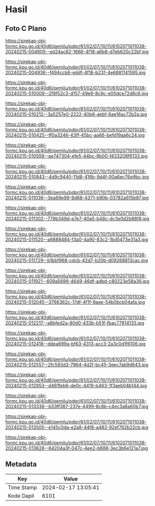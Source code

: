 # Hasil

## Foto C Plano

https://sirekap-obj-formc.kpu.go.id/40d6/pemilu/pdpr/61/02/07/10/11/6102071011038-20240215-004605--ed24ac82-1666-4f18-a6b8-d7eb620c22bf.jpg

https://sirekap-obj-formc.kpu.go.id/40d6/pemilu/pdpr/61/02/07/10/11/6102071011038-20240215-004936--f494ccb6-eddf-4f18-b231-4e6881141595.jpg

https://sirekap-obj-formc.kpu.go.id/40d6/pemilu/pdpr/61/02/07/10/11/6102071011038-20240215-010009--2f9f52c3-d157-49e9-8c9c-e00dce72d6c6.jpg

https://sirekap-obj-formc.kpu.go.id/40d6/pemilu/pdpr/61/02/07/10/11/6102071011038-20240215-010212--3a5257e0-2222-40b6-aebf-6ae16ac72b2a.jpg

https://sirekap-obj-formc.kpu.go.id/40d6/pemilu/pdpr/61/02/07/10/11/6102071011038-20240215-010425--ff0a3246-43ff-45bc-aa66-befd19aa6c24.jpg

https://sirekap-obj-formc.kpu.go.id/40d6/pemilu/pdpr/61/02/07/10/11/6102071011038-20240215-010559--ae747304-efe5-44bc-9b00-f433208f6133.jpg

https://sirekap-obj-formc.kpu.go.id/40d6/pemilu/pdpr/61/02/07/10/11/6102071011038-20240215-010843--4d9c9440-11d8-416b-9d4f-00a6ec76e9bc.jpg

https://sirekap-obj-formc.kpu.go.id/40d6/pemilu/pdpr/61/02/07/10/11/6102071011038-20240215-011036--3ea69e99-9d68-4371-b90b-03782a615b87.jpg

https://sirekap-obj-formc.kpu.go.id/40d6/pemilu/pdpr/61/02/07/10/11/6102071011038-20240215-011302--779b349d-e7e7-40a5-b48c-dc3e0d2b88f8.jpg

https://sirekap-obj-formc.kpu.go.id/40d6/pemilu/pdpr/61/02/07/10/11/6102071011038-20240215-011520--a6888484-f3a0-4a90-83c2-1bd5473e31a3.jpg

https://sirekap-obj-formc.kpu.go.id/40d6/pemilu/pdpr/61/02/07/10/11/6102071011038-20240215-011729--b1bbf968-cdcb-42d7-b20b-d09268813cac.jpg

https://sirekap-obj-formc.kpu.go.id/40d6/pemilu/pdpr/61/02/07/10/11/6102071011038-20240215-011921--609a5699-4649-46df-adbd-c80223e58a36.jpg

https://sirekap-obj-formc.kpu.go.id/40d6/pemilu/pdpr/61/02/07/10/11/6102071011038-20240215-012045--3766362c-17df-4f1f-9aee-54b0bcb04afa.jpg

https://sirekap-obj-formc.kpu.go.id/40d6/pemilu/pdpr/61/02/07/10/11/6102071011038-20240215-012217--a8bfed2a-80d0-433b-b51f-fbac77914133.jpg

https://sirekap-obj-formc.kpu.go.id/40d6/pemilu/pdpr/61/02/07/10/11/6102071011038-20240215-012418--ddea699a-bf63-4313-acc3-2a3c0d1f6106.jpg

https://sirekap-obj-formc.kpu.go.id/40d6/pemilu/pdpr/61/02/07/10/11/6102071011038-20240215-012557--2fc593d3-7964-4d2f-bc45-3eec7ab9d643.jpg

https://sirekap-obj-formc.kpu.go.id/40d6/pemilu/pdpr/61/02/07/10/11/6102071011038-20240215-012953--d481feb6-de0c-4419-b463-1f3aeb04b144.jpg

https://sirekap-obj-formc.kpu.go.id/40d6/pemilu/pdpr/61/02/07/10/11/6102071011038-20240215-013336--b53ff387-237e-4499-8c8b-c4ec3a8a60b7.jpg

https://sirekap-obj-formc.kpu.go.id/40d6/pemilu/pdpr/61/02/07/10/11/6102071011038-20240215-013505--e145c0da-e2a8-44f6-a483-92ef762b22cb.jpg

https://sirekap-obj-formc.kpu.go.id/40d6/pemilu/pdpr/61/02/07/10/11/6102071011038-20240215-013628--64204a3f-047c-4ee2-b688-3ec3b6e121a7.jpg


## Metadata

| Key        | Value               |
| ---------- | ------------------- |
| Time Stamp | 2024-02-17 13:05:41 |
| Kode Dapil | 6101                |




